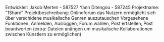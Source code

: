 
Entwickler: Jakob Merten - 587527
            Yann Ditengou - 587245 
Projektname: "1Share"
Projektbeschreibung: Onlineforum das Nutzern ermöglicht sich über verschidene musikalische
                     Genren auszutauschen
Vorgesehene Funktionen: Anmelden, Ausloggen, Forum wählen, Post ertstellen,
                        Post beantworten (extra: Dateien anängen um musikalische
                        Kollaborationen zwischen Künstlern zu ermöglichen)

